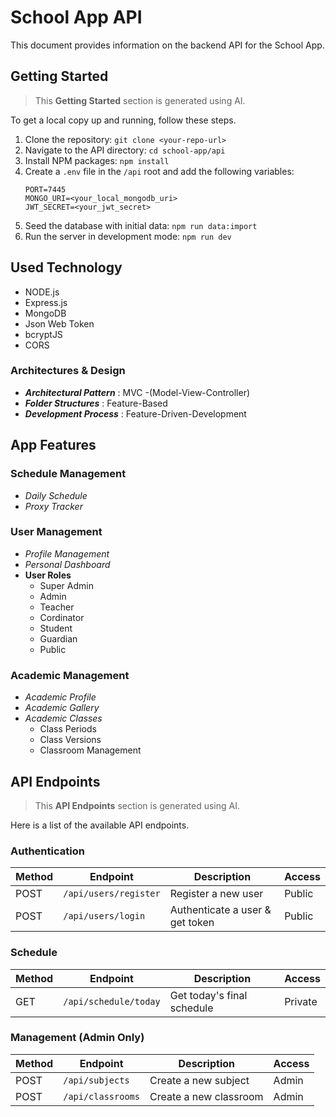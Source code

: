 # School App API
This document provides information on the backend API for the School App. 

## Getting Started

> This **Getting Started** section is generated using AI. 

To get a local copy up and running, follow these steps.

1.  Clone the repository:
    `git clone <your-repo-url>`
2.  Navigate to the API directory:
    `cd school-app/api`
3.  Install NPM packages:
    `npm install`
4.  Create a `.env` file in the `/api` root and add the following variables:
    ```
    PORT=7445
    MONGO_URI=<your_local_mongodb_uri>
    JWT_SECRET=<your_jwt_secret>
    ```
5.  Seed the database with initial data:
    `npm run data:import`
6.  Run the server in development mode:
    `npm run dev`

## Used Technology
- NODE.js
- Express.js
- MongoDB
- Json Web Token 
- bcryptJS
- CORS
### Architectures & Design
- ***Architectural Pattern*** : MVC -(Model-View-Controller)
- ***Folder Structures*** : Feature-Based
- ***Development Process*** : Feature-Driven-Development


## App Features 
### Schedule Management
- *Daily Schedule*
- *Proxy Tracker*

### User Management
- *Profile Management*
- *Personal Dashboard*
- **User Roles**
    - Super Admin
    - Admin
    - Teacher
    - Cordinator
    - Student
    - Guardian
    - Public

### Academic Management 
- *Academic Profile*
- *Academic Gallery*
- *Academic Classes*
    - Class Periods 
    - Class Versions
    - Classroom Management

## API Endpoints
> This **API Endpoints** section is generated using AI.

Here is a list of the available API endpoints.

### Authentication

| Method | Endpoint             | Description              | Access |
| ------ | -------------------- | ------------------------ | ------ |
| POST   | `/api/users/register`| Register a new user      | Public |
| POST   | `/api/users/login`   | Authenticate a user & get token | Public |

### Schedule

| Method | Endpoint             | Description              | Access |
| ------ | -------------------- | ------------------------ | ------ |
| GET    | `/api/schedule/today`| Get today's final schedule | Private |

### Management (Admin Only)

| Method | Endpoint             | Description              | Access |
| ------ | -------------------- | ------------------------ | ------ |
| POST   | `/api/subjects`      | Create a new subject     | Admin  |
| POST   | `/api/classrooms`    | Create a new classroom   | Admin  |